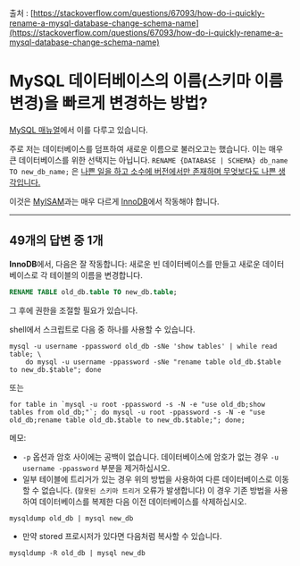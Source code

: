 출처 : [https://stackoverflow.com/questions/67093/how-do-i-quickly-rename-a-mysql-database-change-schema-name](https://stackoverflow.com/questions/67093/how-do-i-quickly-rename-a-mysql-database-change-schema-name)

# MySQL 데이터베이스의 이름(스키마 이름 변경)을 빠르게 변경하는 방법?

[MySQL 매뉴얼](http://web.archive.org/web/20160504181056/https://dev.mysql.com/doc/refman/5.1/en/rename-database.html)에서 이를 다루고 있습니다.

주로 저는 데이터베이스를 덤프하여 새로운 이름으로 불러오고는 했습니다. 이는 매우 큰 데이터베이스를 위한 선택지는 아닙니다. `RENAME {DATABASE | SCHEMA} db_name TO new_db_name;` 은 [나쁜 일을 하고 소수에 버전에서만 존재하며 무엇보다도 나쁜 생각입니다.](http://web.archive.org/web/20160504181056/https://dev.mysql.com/doc/refman/5.1/en/rename-database.html)

이것은 [MyISAM](https://en.wikipedia.org/wiki/MyISAM)과는 매우 다르게 [InnoDB](https://en.wikipedia.org/wiki/InnoDB)에서 작동해야 합니다.

---

## 49개의 답변 중 1개

**InnoDB**에서, 다음은 잘 작동합니다: 새로운 빈 데이터베이스를 만들고 새로운 데이터베이스로 각 테이블의 이름을 변경합니다.

```SQL
RENAME TABLE old_db.table TO new_db.table;
```

그 후에 권한을 조절할 필요가 있습니다.

shell에서 스크립트로 다음 중 하나를 사용할 수 있습니다.

```shell
mysql -u username -ppassword old_db -sNe 'show tables' | while read table; \ 
    do mysql -u username -ppassword -sNe "rename table old_db.$table to new_db.$table"; done
```

또는

```shell
for table in `mysql -u root -ppassword -s -N -e "use old_db;show tables from old_db;"`; do mysql -u root -ppassword -s -N -e "use old_db;rename table old_db.$table to new_db.$table;"; done;
```

메모:

* `-p` 옵션과 암호 사이에는 공백이 없습니다. 데이터베이스에 암호가 없는 경우 `-u username -ppassword` 부분을 제거하십시오.
* 일부 테이블에 트리거가 있는 경우 위의 방법을 사용하여 다른 데이터베이스로 이동할 수 없습니다. (`잘못된 스키마 트리거` 오류가 발생합니다) 이 경우 기존 방법을 사용하여 데이터베이스를 복제한 다음 이전 데이터베이스를 삭제하십시오.
```shell
mysqldump old_db | mysql new_db
```
* 만약 stored 프로시저가 있다면 다음처럼 복사할 수 있습니다.
```shell
mysqldump -R old_db | mysql new_db
```
